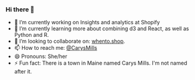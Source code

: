 ### Hi there 👋

- 🔭 I’m currently working on Insights and analytics at Shopify
- 🌱 I’m currently learning more about combining d3 and React, as well as Python and R.
- 👯 I’m looking to collaborate on: [whento.shop](https://whento.shop/).
- 📫 How to reach me: [@CarysMills](https://twitter.com/CarysMills)
- 😄 Pronouns: She/her
- ⚡ Fun fact: There is a town in Maine named Carys Mills. I'm not named after it.
